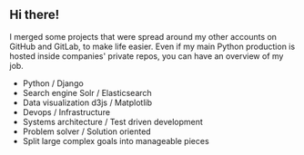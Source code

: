 ## Hi there!

I merged some projects that were spread around my other accounts on GitHub and GitLab, to make life easier. Even if my main Python production is hosted inside companies' private repos, you can have an overview of my job. 

  * Python / Django
  * Search engine Solr / Elasticsearch
  * Data visualization d3js / Matplotlib  
  * Devops / Infrastructure 
  * Systems architecture / Test driven development
  * Problem solver / Solution oriented  
  * Split large complex goals into manageable pieces
  
  
  

<!--
**robson-koji/robson-koji** is a ✨ _special_ ✨ repository because its `README.md` (this file) appears on your GitHub profile.

Here are some ideas to get you started:

- 🔭 I’m currently working on ...
- 🌱 I’m currently learning ...
- 👯 I’m looking to collaborate on ...
- 🤔 I’m looking for help with ...
- 💬 Ask me about ...
- 📫 How to reach me: ...
- 😄 Pronouns: ...
- ⚡ Fun fact: ...
-->
